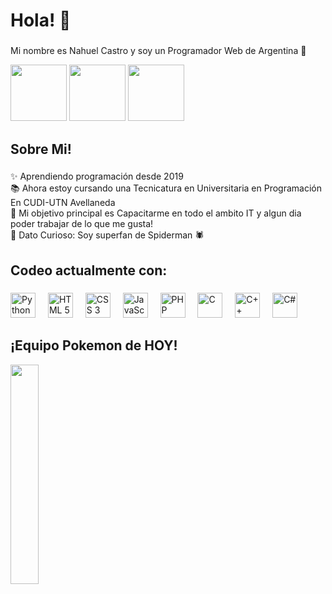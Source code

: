 <h1 align="left">Hola! 👋 </h1>

###

<p align="left">Mi nombre es Nahuel Castro y soy un Programador Web de Argentina 🧉 </p>
<div align="left">
<img src="https://encrypted-tbn0.gstatic.com/images?q=tbn:ANd9GcTXBmg1WK8obnbGRCzE8P-Tsnb2u314gYAH0w&s" height="90"/> 
<img src="https://media.tenor.com/D1eCb9NKyGIAAAAM/messi-que-miras-bobo.gif" height="90"/>
<img src="https://media.tenor.com/M1-xsb7947oAAAAM/buen-d%C3%ADa-buen-d%C3%ADa-hermosa-ma%C3%B1ana-verdad.gif" height="90"/>
<img width="70" margin-left="90" margin-right="90" />
</div>


###

<h2 align="left">Sobre Mi!</h2>

###

<p align="left">✨ Aprendiendo programación desde 2019 <br>📚 Ahora estoy cursando una Tecnicatura en Universitaria en Programación En CUDI-UTN Avellaneda <br>🎯 Mi objetivo principal es Capacitarme en todo el ambito IT y algun dia poder trabajar de lo que me gusta! <br>🎲 Dato Curioso: Soy superfan de Spiderman 🕷️</p>

###

<h2 align="left">Codeo actualmente con: </h2>

###

<div align="left">
  
  <img src="https://cdn.jsdelivr.net/gh/devicons/devicon@latest/icons/python/python-original-wordmark.svg" height="40" alt="Python"/>
  <img width="12" />
  <img src="https://cdn.jsdelivr.net/gh/devicons/devicon@latest/icons/html5/html5-original-wordmark.svg" height="40" alt="HTML 5"/>
  <img width="12" />
  <img src="https://cdn.jsdelivr.net/gh/devicons/devicon@latest/icons/css3/css3-original-wordmark.svg" height="40" alt="CSS 3"/>
  <img width="12" />
  <img src="https://cdn.jsdelivr.net/gh/devicons/devicon@latest/icons/javascript/javascript-original.svg" height="40" alt="JavaScript"/>
  <img width="12" />
  <img src="https://cdn.jsdelivr.net/gh/devicons/devicon@latest/icons/php/php-original.svg" height="40" alt="PHP"/>
  <img width="12" />
  <img src="https://cdn.jsdelivr.net/gh/devicons/devicon@latest/icons/c/c-original.svg" height="40" alt="C"/>
  <img width="12" />
  <img src="https://cdn.jsdelivr.net/gh/devicons/devicon@latest/icons/cplusplus/cplusplus-original.svg" height="40" alt="C++"/>
  <img width="12" />
  <img src="https://cdn.jsdelivr.net/gh/devicons/devicon@latest/icons/csharp/csharp-original.svg" height="40" alt="C#"/>
  <img width="12" />
</div>

<h2 align="left"> ¡Equipo Pokemon de HOY! </h2>

<div>
  <img width="30%" src="https://raw.githubusercontent.com/PokeAPI/sprites/master/sprites/pokemon/12.png" style="max-width: 100%;">
</div>

###
